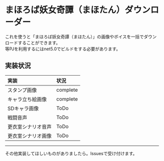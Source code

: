 # まほろば妖女奇譚（まほたん）ダウンローダー
これを使うと「まほろば妖女奇譚（まほたん）」の画像やボイスを一括でダウンロードすることができます。<br>
等PJを利用するにはnet5.0でビルドをする必要があります。

## 実装状況

|実装|状況|
|:--|:--|
|スタンプ画像|complete|
|キャラ立ち絵画像|complete|
|SDキャラ画像|ToDo|
|戦闘音声|ToDo|
|更衣室シナリオ音声|ToDo|
|更衣室シナリオ画像|ToDo|

***
その他実装してほしいものがありましたら。Issuesで受け付けます。
